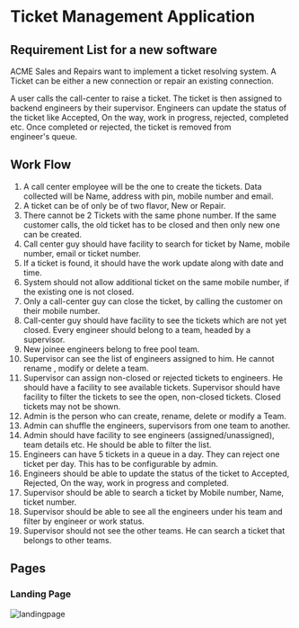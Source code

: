 # Ticket Management Application

## Requirement List for a new software

ACME Sales and Repairs want to implement a ticket resolving system. A Ticket can be either a new connection or repair an existing connection.

A user calls the call-center to raise a ticket. The ticket is then assigned to backend engineers by their supervisor. Engineers can update the status of the ticket like Accepted, On the way, work in progress, rejected, completed etc. Once completed or rejected, the ticket is removed from engineer's queue.

## Work Flow

1) A call center employee will be the one to create the tickets. Data collected will be Name, address with pin, mobile number and email.
2) A ticket can be of only be of two flavor, New or Repair.
3) There cannot be 2 Tickets with the same phone number. If the same customer calls, the old ticket has to be closed and then only new one can be created.
4) Call center guy should have facility to search for ticket by Name, mobile number, email or ticket number.
5) If a ticket is found, it should have the work update along with date and time.
6) System should not allow additional ticket on the same mobile number, if the existing one is not closed.
7) Only a call-center guy can close the ticket, by calling the customer on their mobile number.
8) Call-center guy should have facility to see the tickets which are not yet closed.
Every engineer should belong to a team, headed by a supervisor.
9) New joinee engineers belong to free pool team.
10) Supervisor can see the list of engineers assigned to him. He cannot rename , modify or delete a team.
11) Supervisor can assign non-closed or rejected tickets to engineers. He should have a facility to see available tickets.
Supervisor should have facility to filter the tickets to see the open, non-closed tickets. Closed tickets may not be shown.
12) Admin is the person who can create, rename, delete or modify a Team.
13) Admin can shuffle the engineers, supervisors from one team to another.
14) Admin should have facility to see engineers (assigned/unassigned), team details etc. He should be able to filter the list.
15) Engineers can have 5 tickets in a queue in a day. They can reject one ticket per day. This has to be configurable by admin.
16) Engineers should be able to update the status of the ticket to Accepted, Rejected, On the way, work in progress and completed.
17) Supervisor should be able to search a ticket by Mobile number, Name, ticket number.
18) Supervisor should be able to see all the engineers under his team and filter by engineer or work status.
19) Supervisor should not see the other teams. He can search a ticket that belongs to other teams.

## Pages
### Landing Page
![landingpage](https://github.com/kumar-deep-dhar/mean-ticket-management-application/assets/68948695/3f4f78c0-2c0c-4ff9-b6e1-610a19a0d725)
